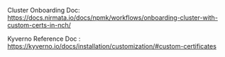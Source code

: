 Cluster Onboarding Doc: https://docs.nirmata.io/docs/npmk/workflows/onboarding-cluster-with-custom-certs-in-nch/ 

Kyverno Reference Doc : https://kyverno.io/docs/installation/customization/#custom-certificates 
